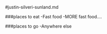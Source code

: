 #justin-silveri-sunland.md

###places to eat
-Fast food
-MORE fast food....

###places to go
-Anywhere else

